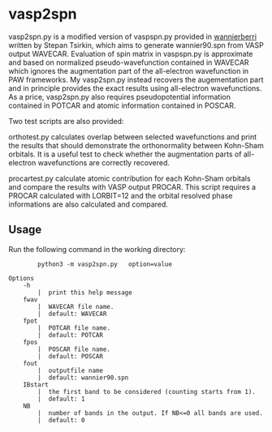 # vasp2spn

vasp2spn.py is a modified version of vaspspn.py provided in [wannierberri](https://github.com/wannier-berri/wannier-berri) written by Stepan Tsirkin, which aims to generate wannier90.spn from VASP output WAVECAR. Evaluation of spin matrix in vaspspn.py is approximate and based on normalized pseudo-wavefunction contained in WAVECAR which ignores the augmentation part of the all-electron wavefunction in PAW frameworks. My vasp2spn.py instead recovers the augementation part and in principle provides the exact results using all-electron wavefunctions. As a price, vasp2spn.py also requires pseudopotential information contained in POTCAR and atomic information contained in POSCAR.

Two test scripts are also provided: 

orthotest.py calculates overlap between selected wavefunctions and print the results that should demonstrate the orthonormality between Kohn-Sham orbitals. It is a useful test to check whether the augmentation parts of all-electron wavefunctions are correctly recovered.

procartest.py calculate atomic contribution for each Kohn-Sham orbitals and compare the results with VASP output PROCAR. This script requires a PROCAR calculated with LORBIT=12 and the orbital resolved phase informations are also calculated and compared.   


## Usage
Run the following command in the working directory:
```
        python3 -m vasp2spn.py   option=value
```
    Options
        -h
            |  print this help message
        fwav
            |  WAVECAR file name.
            |  default: WAVECAR
        fpot
            |  POTCAR file name.
            |  default: POTCAR
        fpos
            |  POSCAR file name.
            |  default: POSCAR
        fout
            |  outputfile name
            |  default: wannier90.spn
        IBstart
            |  the first band to be considered (counting starts from 1).
            |  default: 1
        NB
            |  number of bands in the output. If NB<=0 all bands are used.
            |  default: 0
